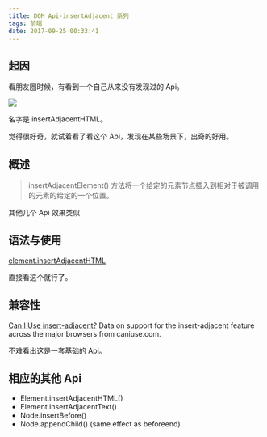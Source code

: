 ```yaml
---
title: DOM Api-insertAdjacent 系列
tags: 前端
date: 2017-09-25 00:33:41
---
```


## 起因

看朋友圈时候，有看到一个自己从来没有发现过的 Api。

![](https://cdn.lxxyx.cn/2018-03-26-085550.jpg)

名字是 insertAdjacentHTML。

觉得很好奇，就试着看了看这个 Api，发现在某些场景下，出奇的好用。

<!-- more -->

## 概述

> insertAdjacentElement() 方法将一个给定的元素节点插入到相对于被调用的元素的给定的一个位置。

其他几个 Api 效果类似

## 语法与使用

[element.insertAdjacentHTML](https://developer.mozilla.org/zh-CN/docs/Web/API/Element/insertAdjacentHTML)

直接看这个就行了。

## 兼容性

<p class="ciu_embed" data-feature="insert-adjacent" data-periods="future_1,current,past_1,past_2">
  <a href="http://caniuse.com/#feat=insert-adjacent">Can I Use insert-adjacent?</a> Data on support for the insert-adjacent feature across the major browsers from caniuse.com.
</p>

不难看出这是一套基础的 Api。

## 相应的其他 Api

- Element.insertAdjacentHTML()
- Element.insertAdjacentText()
- Node.insertBefore()
- Node.appendChild() (same effect as beforeend)
